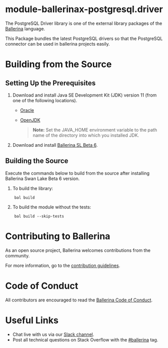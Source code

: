 # module-ballerinax-postgresql.driver

The PostgreSQL Driver library is one of the external library packages of the
<a target="_blank" href="https://ballerina.io/">Ballerina</a> language.

This Package bundles the latest PostgreSQL drivers so that the PostgreSQL connector can be used in ballerina projects easily.

# Building from the Source

## Setting Up the Prerequisites

1. Download and install Java SE Development Kit (JDK) version 11 (from one of the following locations).

    * [Oracle](https://www.oracle.com/java/technologies/javase-jdk11-downloads.html)

    * [OpenJDK](https://adoptopenjdk.net/)

      > **Note:** Set the JAVA_HOME environment variable to the path name of the directory into which you installed JDK.

2. Download and install [Ballerina SL Beta 6](https://ballerina.io/).

## Building the Source

Execute the commands below to build from the source after installing Ballerina Swan Lake Beta 6 version.

1. To build the library:
 ```shell script
     bal build
 ```

2. To build the module without the tests:
 ```shell script
     bal build --skip-tests
 ```
# Contributing to Ballerina
As an open source project, Ballerina welcomes contributions from the community.

For more information, go to the [contribution guidelines](https://github.com/ballerina-platform/ballerina-lang/blob/main/CONTRIBUTING.md).

# Code of Conduct
All contributors are encouraged to read the [Ballerina Code of Conduct](https://ballerina.io/code-of-conduct).

# Useful Links
* Chat live with us via our [Slack channel](https://ballerina.io/community/slack/).
* Post all technical questions on Stack Overflow with the [#ballerina](https://stackoverflow.com/questions/tagged/ballerina) tag.
